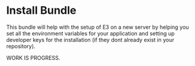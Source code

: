 Install Bundle
==============
This bundle will help with the setup of E3 on a new server by helping you set all the environment variables for your application and setting up developer keys for the installation (if they dont already exist in your repository).

WORK IS PROGRESS.